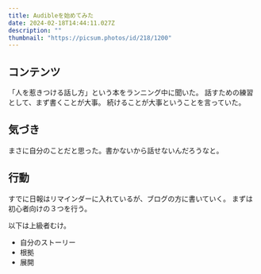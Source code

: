 ```yaml
---
title: Audibleを始めてみた
date: 2024-02-18T14:44:11.027Z
description: ""
thumbnail: "https://picsum.photos/id/218/1200"
---
```


## コンテンツ

「人を惹きつける話し方」という本をランニング中に聞いた。
話すための練習として、まず書くことが大事。
続けることが大事ということを言っていた。

## 気づき

まさに自分のことだと思った。書かないから話せないんだろうなと。

## 行動

すでに日報はリマインダーに入れているが、ブログの方に書いていく。
まずは初心者向けの３つを行う。

以下は上級者むけ。

- 自分のストーリー
- 根拠
- 展開
